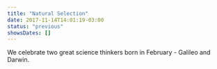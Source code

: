 ```yaml
---
title: "Natural Selection"
date: 2017-11-14T14:01:19-03:00
status: "previous"
showsDates: []
---
```


We celebrate two great science thinkers born in February - Galileo and Darwin.
